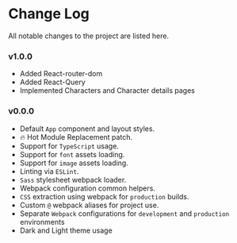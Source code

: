 # Change Log

All notable changes to the project are listed here.

### v1.0.0

- Added React-router-dom
- Added React-Query
- Implemented Characters and Character details pages

### v0.0.0

- Default `App` component and layout styles.
- 🔥 Hot Module Replacement patch.
- Support for `TypeScript` usage.
- Support for `font` assets loading.
- Support for `image` assets loading.
- Linting via `ESLint`.
- `Sass` stylesheet webpack loader.
- Webpack configuration common helpers.
- `CSS` extraction using webpack for `production` builds.
- Custom `@` webpack aliases for project use.
- Separate `Webpack` configurations for `development` and `production` environments
- Dark and Light theme usage
